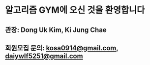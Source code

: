 # 알고리즘 GYM에 오신 것을 환영합니다

## 관장: Dong Uk Kim, Ki Jung Chae

## 회원모집 문의: kosa0914@gmail.com, daiywlf5251@gmail.com

